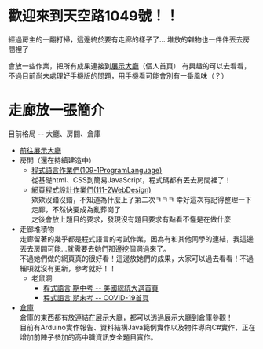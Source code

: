 # 歡迎來到天空路1049號！！
經過房主的一翻打掃，這邊終於要有走廊的樣子了...
堆放的雜物也一件件丟去房間裡了

會放一些作業，把所有成果連接到[展示大廳](https://skys-kid-lai.github.io/1004/)（個人首頁）
有興趣的可以去看看，不過目前尚未處理好手機版的問題，用手機看可能會別有一番風味（？）

# 走廊放一張簡介
目前格局 -- 大廳、房間、倉庫
- [前往展示大廳](https://skys-kid-lai.github.io/1004/)
- 房間（還在持續建造中）
  - [程式語言作業們(109-1ProgramLanguage)](109-1ProgramLanguage/)<br>
    從基礎html、CSS到簡易JavaScript，程式碼都有丟去房間裡了！
  - [網頁程式設計作業們(111-2WebDesign)](111-2WebDesign/)<br>
    欸欸沒錯沒錯，不知道為什麼上了第二次ㅋㅋㅋ 幸好這次有記得整理一下走廊，不然快要成為亂葬崗了<br>
    之後會放上題目的要求，發現沒有題目要求有點看不懂是在做什麼
- 走廊堆積物<br>
  走廊留著的幾乎都是程式語言的考試作業，因為有和其他同學的連結，我這邊丟去房間可能...就需要去她們那邊挖個洞過來了。<br>
  不過她們做的網頁真的很好看！這邊放她們的成果，大家可以過去看看！不過細項就沒有更新，參考就好！！
  - 老鼠洞
    - [程式語言 期中考 -- 美國總統大選首頁](https://maggie-zhuang.github.io/text/homework/hw04.html)
    - [程式語言 期末考 -- COVID-19首頁](https://maggie-zhuang.github.io/text/homework/hw07.html)
- [倉庫](https://hackmd.io/@AmiYaku1049)<br>
  倉庫的東西都有放連結在展示大廳，都可以透過展示大廳到倉庫參觀！<br>
  目前有Arduino實作報告、資料結構Java範例實作以及物件導向C#實作，正在增加前陣子參加的高中職資訊安全題目實作。

